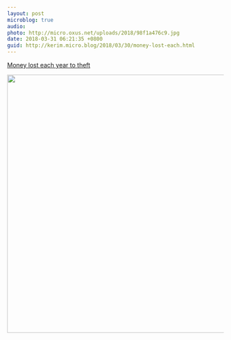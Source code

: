 ```yaml
---
layout: post
microblog: true
audio: 
photo: http://micro.oxus.net/uploads/2018/98f1a476c9.jpg
date: 2018-03-31 06:21:35 +0800
guid: http://kerim.micro.blog/2018/03/30/money-lost-each.html
---
```

[Money lost each year to theft](https://reddit.com/r/dataisbeautiful/comments/88b0be/first_post_money_lost_each_year_to_theft_oc/) 

<img src="http://micro.oxus.net/uploads/2018/98f1a476c9.jpg" width="600" height="600" />
